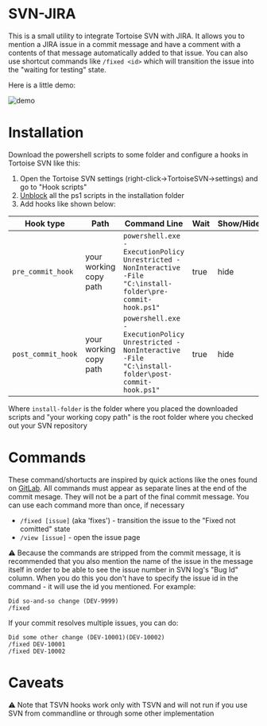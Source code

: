 # SVN-JIRA

This is a small utility to integrate Tortoise SVN with JIRA. It allows you to mention a JIRA issue in a commit message and have a comment with a contents of that message automatically added to that issue. You can also use shortcut commands like `/fixed <id>` which will transition the issue into the "waiting for testing" state.

Here is a little demo:

![demo](https://dha4w82d62smt.cloudfront.net/items/1c2l0f2u2G221t1N1B3l/Screen%20Recording%202018-01-16%20at%2006.15.38%20PM.gif)

# Installation

Download the powershell scripts to some folder and configure a hooks in Tortoise SVN like this:
1. Open the Tortoise SVN settings (right-click->TortoiseSVN->settings) and go to "Hook scripts"
1. [Unblock](https://blogs.msdn.microsoft.com/delay/p/unblockingdownloadedfile/) all the ps1 scripts in the installation folder
1. Add hooks like shown below:

|Hook type  |Path   |Command Line   |Wait   |Show/Hide  | Enforce|
|-----------|-------|---------------|-------|-----------|--------|
`pre_commit_hook`|your working copy path|`powershell.exe -ExecutionPolicy Unrestricted -NonInteractive -File "C:\install-folder\pre-commit-hook.ps1"`|true|hide|true
`post_commit_hook`|your working copy path|`powershell.exe -ExecutionPolicy Unrestricted -NonInteractive -File "C:\install-folder\post-commit-hook.ps1"`|true|hide|true

Where `install-folder` is the folder where you placed the downloaded scripts and "your working copy path" is the root folder where you checked out your SVN repository 

# Commands
These command/shortucts are inspired by quick actions like the ones found on [GitLab](https://docs.gitlab.com/ee/user/project/quick_actions.html).
All commands must appear as separate lines at the end of the commit mesage. They will not be a part of the final commit message. You can use each command more than once, if necessary

* `/fixed [issue]` (aka 'fixes') - transition the issue to the "Fixed not comitted" state
* `/view [issue]` - open the issue page

:warning: Because the commands are stripped from the commit message, it is recommended that you also mention the name of the issue in the message itself in order to be able to see the issue number in SVN log's "Bug Id" column. When you do this you don't have to specify the issue id in the command - it will use the id you mentioned.
For example:
```
Did so-and-so change (DEV-9999)
/fixed
```

If your commit resolves multiple issues, you can do:
```
Did some other change (DEV-10001)(DEV-10002)
/fixed DEV-10001
/fixed DEV-10002
```
# Caveats
:warning: Note that TSVN hooks work only with TSVN and will not run if you use SVN from commandline or through some other implementation
